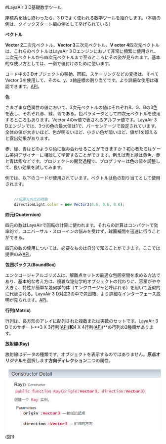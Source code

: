 #LayaAir 3 D基礎数学ツール

座標系を話し終わったら、3 Dでよく使われる数学ツールを紹介します。（本編の例は、クイックスタート編の例として挙げられている）

**ベクトル**

​**Vector 2**二次元ベクトル、**Vector 3**三次元ベクトル、**V ector 4**四次元ベクトルは、これらのベクトルはLayaAir 3 Dエンジンにおいて非常に頻繁に使用され、二次元ベクトルから四次元ベクトルまで至るところにその姿が見られます。基本的な使い方としては、一例で値付けのために使います。

コード中の3 Dオブジェクトの移動、回転、スケーリングなどの変換は、すべてVector 3を使用して、そのx、y、z軸座標の割り当てです。より詳細な使用は確認できます。[API](https://layaair2.ldc2.layabox.com/api2/Chinese/index.html?category=Core&class=laya.d3.math.Vector3)。

**色**

さまざまな色属性の値において、3次元ベクトルの値はそれぞれR、G、Bの3色を表し、それぞれ赤、緑、青である。色パラメータとして四次元ベクトルを使用するところもあります。Vector 4のw値で表されるアルファ値です。LayaAir 3 Dエンジンでは、3つの色の最大値は1で、パーセンテージで設定されています。全体の値が大きいほど、色が明るいほど、小さい色が暗いほど、値が1を超えると露出効果があります。

赤、緑、青はどのような色に組み合わせることができますか？初心者たちはゲーム美術デザイナーに相談して学習することができます。例えば赤と緑は黄色、赤と青は紫などです。プロジェクトの開発過程で、プログラマーは色の値を調整して、良い効果を試してみます。

例では、以下のコードが使用されています。ベクトルは色の割り当てとして使用されます。


```typescript

	//设置方向光的颜色
	directionLight.color = new Vector3(0.6, 0.6, 0.6);
```


**四元(Quaternion)**

四元の数はLayaAirで回転の計算に使われます。それらの計算はコンパクトで効率的で，ユニバーサル・スローインの悩みを受けず，球面補間を迅速に行うことができる。

四元の数の使用については、必要なものは自分で知ることができます。ここでは提供のみ[API](https://layaair2.ldc2.layabox.com/api2/Chinese/index.html?category=Core&class=laya.d3.math.Quaternion)。

**包囲ボックス(BoundBox)**

エンクロージャアルゴリズムは、解離点セットの最適な包囲空間を求める方法であり、基本的な考え方は、複雑な幾何学的オブジェクトの代わりに、容積がやや大きく、特性が簡単な幾何学的体（エンクロージャと呼ばれる）を用いて近似的に代替される。LayaAir 3 D対応3の中で包囲箱、より詳細なインターフェース説明が見られます。[API](https://layaair2.ldc2.layabox.com/api2/Chinese/index.html?category=Core&class=laya.d3.math.BoundBox)。

**行列(Matrix)**

行列は、長方形のアレイに配列された複数または実数のセットです。LayaAir 3 Dでのサポート**3 X 3行列([API](https://layaair2.ldc2.layabox.com/api2/Chinese/index.html?category=Core&class=laya.d3.math.Matrix3x3))**和**4 X 4行列([API](https://layaair2.ldc2.layabox.com/api2/Chinese/index.html?category=Core&class=laya.d3.math.Matrix4x4))**の行列の2種類があります。

**放射線(Ray)**

放射線はデータの種類です。オブジェクトを表示するのではありません。**原点オリジナル**を選択します**方向ディレクション**二つの属性。

![图](img/1.png)<br/>(図1)

